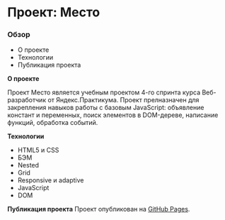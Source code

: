 # Проект: Место

### Обзор

* О проекте
* Технологии
* Публикация проекта


**О проекте**

Проект Место является учебным проектом 4-го спринта курса Веб-разработчик от Яндекс.Практикума. Проект прелназначен для закрепления навыков работы с базовым JavaScript: объявление констант и переменных, поиск элементов в DOM-дереве, написание функций, обработка событий.

**Технологии**
* HTML5 и CSS
* БЭМ
* Nested
* Grid
* Responsive и adaptive
* JavaScript
* DOM

**Публикация проекта**
Проект опубликован на [GitHub Pages](https://mmsnegova.github.io/mesto/).
